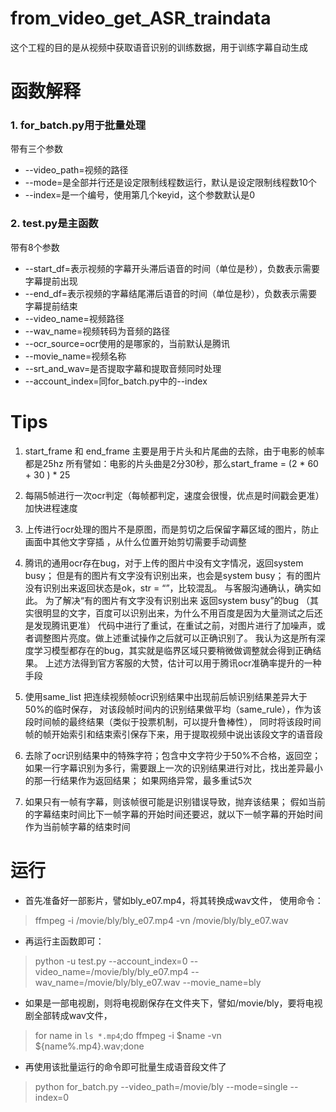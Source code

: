 # from_video_get_ASR_traindata
>
这个工程的目的是从视频中获取语音识别的训练数据，用于训练字幕自动生成

# 函数解释
### 1. for_batch.py用于批量处理
带有三个参数
* --video_path=视频的路径
* --mode=是全部并行还是设定限制线程数运行，默认是设定限制线程数10个
* --index=是一个编号，使用第几个keyid，这个参数默认是0

### 2. test.py是主函数
带有8个参数
* --start_df=表示视频的字幕开头滞后语音的时间（单位是秒），负数表示需要字幕提前出现
* --end_df=表示视频的字幕结尾滞后语音的时间（单位是秒），负数表示需要字幕提前结束
* --video_name=视频路径
* --wav_name=视频转码为音频的路径
* --ocr_source=ocr使用的是哪家的，当前默认是腾讯
* --movie_name=视频名称
* --srt_and_wav=是否提取字幕和提取音频同时处理
* --account_index=同for_batch.py中的--index

# Tips
> 
1. start_frame 和 end_frame 主要是用于片头和片尾曲的去除，由于电影的帧率都是25hz
所有譬如：电影的片头曲是2分30秒，那么start_frame = (2 * 60 + 30 ) * 25

2. 每隔5帧进行一次ocr判定（每帧都判定，速度会很慢，优点是时间戳会更准）加快进程速度

3. 上传进行ocr处理的图片不是原图，而是剪切之后保留字幕区域的图片，防止画面中其他文字穿插
，从什么位置开始剪切需要手动调整

4. 腾讯的通用ocr存在bug，对于上传的图片中没有文字情况，返回system busy；
但是有的图片有文字没有识别出来，也会是system busy；
有的图片没有识别出来返回状态是ok，str = “”，比较混乱。
与客服沟通确认，确实如此。
为了解决“有的图片有文字没有识别出来 返回system busy”的bug
（其实很明显的文字，百度可以识别出来，为什么不用百度是因为大量测试之后还是发现腾讯更准）
代码中进行了重试，在重试之前，对图片进行了加噪声，或者调整图片亮度。做上述重试操作之后就可以正确识别了。
我认为这是所有深度学习模型都存在的bug，其实就是临界区域只要稍微做调整就会得到正确结果。
上述方法得到官方客服的大赞，估计可以用于腾讯ocr准确率提升的一种手段

5. 使用same_list 把连续视频帧ocr识别结果中出现前后帧识别结果差异大于50%的临时保存，
对该段帧时间内的识别结果做平均（same_rule），作为该段时间帧的最终结果（类似于投票机制，可以提升鲁棒性），
同时将该段时间帧的帧开始索引和结束索引保存下来，用于提取视频中说出该段文字的语音段

6. 去除了ocr识别结果中的特殊字符；包含中文字符少于50%不合格，返回空；
如果一行字幕识别为多行，需要跟上一次的识别结果进行对比，找出差异最小的那一行结果作为返回结果；
如果网络异常，最多重试5次

7. 如果只有一帧有字幕，则该帧很可能是识别错误导致，抛弃该结果；
假如当前的字幕结束时间比下一帧字幕的开始时间还要迟，就以下一帧字幕的开始时间作为当前帧字幕的结束时间

# 运行
>
* 首先准备好一部影片，譬如bly_e07.mp4，将其转换成wav文件，
使用命令： 
> ffmpeg -i /movie/bly/bly_e07.mp4 -vn /movie/bly/bly_e07.wav
* 再运行主函数即可：
> python -u test.py --account_index=0 --video_name=/movie/bly/bly_e07.mp4 --wav_name=/movie/bly/bly_e07.wav --movie_name=bly

* 如果是一部电视剧，则将电视剧保存在文件夹下，譬如/movie/bly，要将电视剧全部转成wav文件，
> for name in `ls *.mp4`;do ffmpeg -i $name -vn ${name%.mp4}.wav;done

* 再使用该批量运行的命令即可批量生成语音段文件了
> python for_batch.py --video_path=/movie/bly --mode=single --index=0

